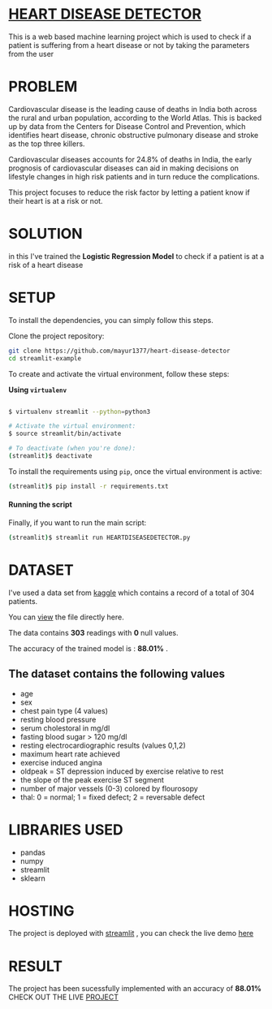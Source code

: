 # [HEART DISEASE DETECTOR](https://heart-disease-detector.streamlitapp.com/)

This is a web based machine learning project which is used to check if a patient is suffering from a heart disease or not by taking the parameters from the user

# PROBLEM
Cardiovascular disease is the leading cause of deaths in India both across the rural and urban population, according to the World Atlas. This is backed up by data from the Centers for Disease Control and Prevention, which identifies heart disease, chronic obstructive pulmonary disease and stroke as the top three killers.

Cardiovascular diseases accounts for 24.8% of deaths in India, the early prognosis of cardiovascular diseases can aid in making decisions on lifestyle changes in high risk patients and in turn reduce the complications.

This project focuses to reduce the risk factor by letting a patient know if their heart is at a risk or not.

# SOLUTION

in this I've trained the **Logistic Regression Model** to check if a patient is at a risk of a heart disease


# SETUP

To install the dependencies, you can simply follow this steps.

Clone the project repository:
```bash
git clone https://github.com/mayur1377/heart-disease-detector
cd streamlit-example
```

To create and activate the virtual environment, follow these steps:



**Using `virtualenv`**

```bash

$ virtualenv streamlit --python=python3

# Activate the virtual environment:
$ source streamlit/bin/activate

# To deactivate (when you're done):
(streamlit)$ deactivate
```

To install the requirements using `pip`, once the virtual environment is active:
```bash
(streamlit)$ pip install -r requirements.txt
```

#### Running the script

Finally, if you want to run the main script:
```bash
(streamlit)$ streamlit run HEARTDISEASEDETECTOR.py
```

# DATASET
I've used a data set from [kaggle](https://www.kaggle.com/datasets/rashikrahmanpritom/heart-attack-analysis-prediction-dataset) which contains a record of a total of 304 patients.

You can [view](https://www.kaggle.com/datasets/rashikrahmanpritom/heart-attack-analysis-prediction-dataset) the file directly here.
 
 The data contains **303** readings with **0** null values.
 
 The accuracy of the trained model is : **88.01%** .
 
## The dataset contains the following values
- age
- sex
- chest pain type (4 values)
- resting blood pressure
- serum cholestoral in mg/dl
- fasting blood sugar > 120 mg/dl
- resting electrocardiographic results (values 0,1,2)
- maximum heart rate achieved
- exercise induced angina
- oldpeak = ST depression induced by exercise relative to rest
- the slope of the peak exercise ST segment
- number of major vessels (0-3) colored by flourosopy
- thal: 0 = normal; 1 = fixed defect; 2 = reversable defect


#  LIBRARIES USED
- pandas
- numpy
- streamlit
- sklearn

# HOSTING
The project is deployed with [streamlit](https://streamlit.io/) , you can check the live demo [here](https://heart-disease-detector.streamlitapp.com/)

# RESULT
The project has been sucessfully implemented with an accuracy of  **88.01%**
CHECK OUT THE LIVE [PROJECT](https://heart-disease-detector.streamlitapp.com/)
